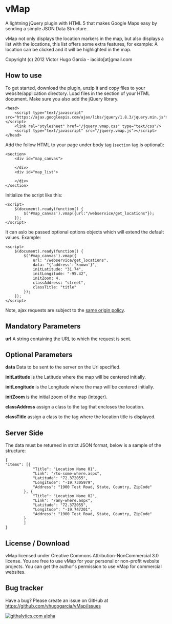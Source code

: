 vMap
====

A lightning jQuery plugin with HTML 5 that makes Google Maps easy by sending a simple JSON Data Structure.

vMap not only displays the location markers in the map, but also displays a list with the locations, this list offers some extra features, for example: A location can be clicked and it will be highlighted in the map.

Copyright (c) 2012 Victor Hugo Garcia - iacido[at]gmail.com

How to use
----------

To get started, download the plugin, unzip it and copy files to your website/application directory.
Load files in the <head> section of your HTML document. Make sure you also add the jQuery library.

	<head>
        <script type="text/javascript" src="https://ajax.googleapis.com/ajax/libs/jquery/1.8.3/jquery.min.js"></script>
        <link rel="stylesheet" href="/jquery.vmap.css" type="text/css"/>
        <script type="text/javascript" src="/jquery.vmap.js"></script>
    </head>

Add the follow HTML to your page under body tag (`section` tag is optional):
	
	<section>
		<div id="map_canvas">
			
		</div>
		<div id="map_list">
			
		</div>
	</section>
	
Initialize the script like this:

    <script>
        $(document).ready(function() {
            $('#map_canvas').vmap({url:"/webservice/get_locations"});
        });
    </script>

It can aslo be passed optional options objects which will extend the default values. Example:

    <script>
        $(document).ready(function() {
            $('#map_canvas').vmap({
				url: "/webservice/get_locations",
				data: "{'address':'known'}",
				initLatitude: "31.74",
				initLongitude: "-95.42",
				initZoom: 4,
				classAddress: "street",
				classTitle: "title"
            });
        });
    </script>

Note, ajax requests are subject to the [same origin policy](http://en.wikipedia.org/wiki/Same_origin_policy).

Mandatory Parameters
----------
<strong>url</strong> A string containing the URL to which the request is sent.


Optional Parameters
----------
<strong>data</strong> Data to be sent to the server on the Url specified.

<strong>initLatitude</strong> is the Latitude where the map will be centered initially.

<strong>initLongitude</strong> is the Longitude where the map will be centered initially.

<strong>initZoom</strong> is the initial zoom of the map (integer).

<strong>classAddress</strong> assign a class to the tag that encloses the location.

<strong>classTitle</strong> assign a class to the tag where the location title is displayed.


Server Side
----------

The data must be returned in strict JSON format, below is a sample of the structure:

	{
    "items": [{
				"Title": "Location Name 01",
				"Link": "/to-some-where.aspx",
				"Latitude": "72.372055",
				"Longitude": "-19.7305979",
				"Address": "1900 Test Road, State, Country, ZipCode"
			}, {
				"Title": "Location Name 02",
				"Link": "/any-where.aspx",
				"Latitude": "72.372055",
				"Longitude": "-19.747201",
				"Address": "1900 Test Road, State, Country, ZipCode"
			}
			]
	}
	
License / Download
----------

vMap licensed under Creative Commons Attribution-NonCommercial 3.0 license.
You are free to use vMap for your personal or non-profit website projects.
You can get the author's permission to use vMap for commercial websites. 

Bug tracker
-----------

Have a bug? Please create an issue on GitHub at https://github.com/vhugogarcia/vMap/issues

[![githalytics.com alpha](https://cruel-carlota.pagodabox.com/b900f12a3465e3691a819495c7e15848 "githalytics.com")](http://githalytics.com/vhugogarcia/vMap)